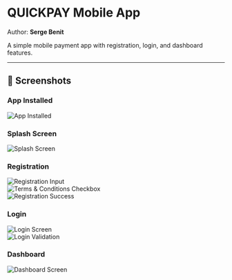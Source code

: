 # QUICKPAY Mobile App  
Author: **Serge Benit**

A simple mobile payment app with registration, login, and dashboard features.

---

## 📱 Screenshots

### App Installed  
![App Installed](Screenshots/appInstalled.png)

### Splash Screen  
![Splash Screen](Screenshots/SplashScreen.png)



### Registration  
![Registration Input](Screenshots/registeringInput.png)  
![Terms & Conditions Checkbox](Screenshots/terms_conditioncheckbox.png)  
![Registration Success](Screenshots/registratrion_success.png)


### Login  
![Login Screen](Screenshots/LoginScreen.png)  
![Login Validation](Screenshots/loginValidation.png)


### Dashboard  
![Dashboard Screen](Screenshots/DashboardScreen.png)
